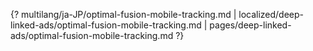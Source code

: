 {? multilang/ja-JP/optimal-fusion-mobile-tracking.md | localized/deep-linked-ads/optimal-fusion-mobile-tracking.md | pages/deep-linked-ads/optimal-fusion-mobile-tracking.md ?}
